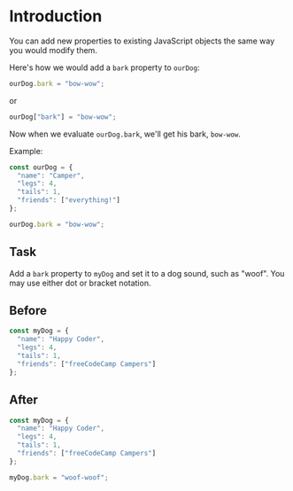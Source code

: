 # Introduction

You can add new properties to existing JavaScript objects the same way you would modify them.

Here's how we would add a `bark` property to `ourDog`:

```javascript
ourDog.bark = "bow-wow";
```
or 
```javascript
ourDog["bark"] = "bow-wow";
```

Now when we evaluate `ourDog.bark`, we'll get his bark, `bow-wow`.

Example:
```javascript
const ourDog = {
  "name": "Camper",
  "legs": 4,
  "tails": 1,
  "friends": ["everything!"]
};

ourDog.bark = "bow-wow";
```

## Task 
Add a `bark` property to `myDog` and set it to a dog sound, such as "woof". You may use either dot or bracket notation.

## Before

```javascript
const myDog = {
  "name": "Happy Coder",
  "legs": 4,
  "tails": 1,
  "friends": ["freeCodeCamp Campers"]
};
```

## After

```javascript
const myDog = {
  "name": "Happy Coder",
  "legs": 4,
  "tails": 1,
  "friends": ["freeCodeCamp Campers"]
};

myDog.bark = "woof-woof";

```
